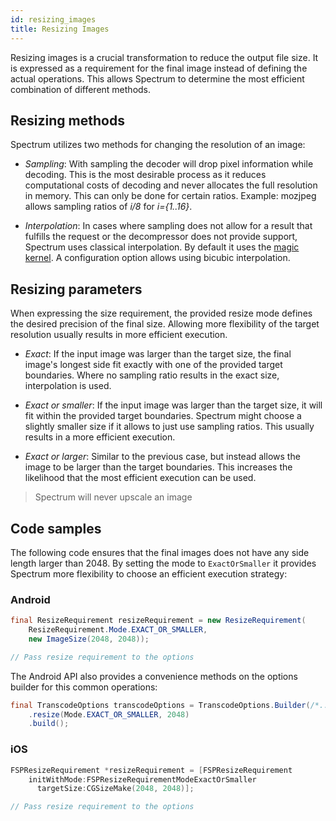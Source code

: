 ```yaml
---
id: resizing_images
title: Resizing Images
---
```


Resizing images is a crucial transformation to reduce the output file size. It is expressed as a requirement for the final image instead of defining the actual operations. This allows Spectrum to determine the most efficient combination of different methods.

## Resizing methods

Spectrum utilizes two methods for changing the resolution of an image:

- _Sampling_: With sampling the decoder will drop pixel information while decoding. This is the most desirable process as it reduces computational costs of decoding and never allocates the full resolution in memory. This can only be done for certain ratios. Example: mozjpeg allows sampling ratios of _i/8_ for _i={1..16}_.

- _Interpolation_: In cases where sampling does not allow for a result that fulfills the request or the decompressor does not provide support, Spectrum uses classical interpolation. By default it uses the [magic kernel](http://www.johncostella.com/magic/). A configuration option allows using bicubic interpolation.

## Resizing parameters

When expressing the size requirement, the provided resize mode defines the desired precision of the final size. Allowing more flexibility of the target resolution usually results in more efficient execution.

- _Exact_: If the input image was larger than the target size, the final image's longest side fit exactly with one of the provided target boundaries. Where no sampling ratio results in the exact size, interpolation is used.

- _Exact or smaller_: If the input image was larger than the target size, it will fit within the provided target boundaries. Spectrum might choose a slightly smaller size if it allows to just use sampling ratios. This usually results in a more efficient execution.

- _Exact or larger_: Similar to the previous case, but instead allows the image to be larger than the target boundaries. This increases the likelihood that the most efficient execution can be used.

> Spectrum will never upscale an image

## Code samples

The following code ensures that the final images does not have any side length larger than 2048. By setting the mode to `ExactOrSmaller` it provides Spectrum more flexibility to choose an efficient execution strategy:

### Android

```java
final ResizeRequirement resizeRequirement = new ResizeRequirement(
    ResizeRequirement.Mode.EXACT_OR_SMALLER,
    new ImageSize(2048, 2048));

// Pass resize requirement to the options
```

The Android API also provides a convenience methods on the options builder for this common operations:

```java
final TranscodeOptions transcodeOptions = TranscodeOptions.Builder(/*...*/)
    .resize(Mode.EXACT_OR_SMALLER, 2048)
    .build();
```

### iOS

```objective-c
FSPResizeRequirement *resizeRequirement = [FSPResizeRequirement
    initWithMode:FSPResizeRequirementModeExactOrSmaller
      targetSize:CGSizeMake(2048, 2048)];

// Pass resize requirement to the options
```
